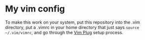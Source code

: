 # My vim config

To make this work on your system, put this repository into the .vim directory,
put a .vimrc in your home directory that just says `source ~/.vim/vimrc`,
and go through the [Vim Plug](https://github.com/junegunn/vim-plug)
setup process.

